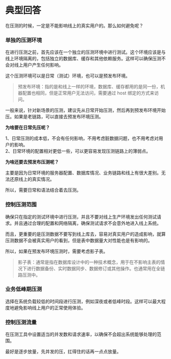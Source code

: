 # 典型回答

在压测的时候，一定是不能影响线上的真实用户的。那么如何避免呢？

### 单独的压测环境

在进行压测之前，首先应该在一个独立的压测环境中进行测试。这个环境应该是与线上环境隔离的，包括独立的数据库、缓存和其他依赖服务。这样可以确保压测不会对线上用户产生任何影响。

这个压测环境可以是日常（测试）环境，也可以是预发布环境。

> 预发布环境：指的是和线上一样的环境，数据库、缓存都用的是同一份，机器配置也相同，但是正常用户无法访问，需要通过 host 绑定的方式来访问。


一般来说，针对新场景的压测，建议先从日常开始压测，然后再到预发布环境开始压。如果是老链路，可以直接去预发布环境压测。

**为啥要在日常先压呢？**

1、日常压测的成本低，不会有任何影响，不用考虑脏数据问题，也不用考虑对用户的影响。<br />2、日常环境的配置相对更低一些，可以更容易发现压测链路上的薄弱点。

**为啥还要去预发布压测呢？**

主要是因为日常环境的服务器配置、数据库情况、业务链路和线上有很大差别。无法还原线上的真实情况。

所以，需要日常和语法结合着去压测。


### 控制压测范围

确保只在指定的测试环境中进行压测，并且不要对线上生产环境发出任何测试请求。并且通过合理的配置和网络隔离，确保测试请求不会意外地进入线上系统。

而且，更重要的是压测数据不要写到线上库去，容易对真实用户的造成影响，就算压测数据不会被真实用户的看到，但是表中数据量大对性能也是有影响的。

所以，如果在预发布环境压测时，需要考虑影子表。

> 影子表：通常是指在数据库设计中的一种技术概念，用于在不影响主表的情况下进行数据备份、实时数据同步、数据修订或其他操作。也通常用在全链路压测中。


### 业务低峰期压测

选择在系统负载较低的时间段进行压测，例如深夜或者低峰时段。这样可以最大程度地避免影响线上用户的正常使用体验。

### 控制压测流量

在压测工具中设置适当的并发数和请求速率，以确保不会超出系统能够处理的范围。

最好是逐步放量，先并发的压，扛得住的话再一点点放量。



